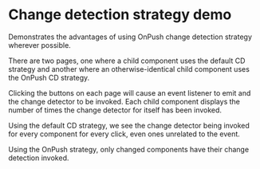 # Change detection strategy demo

Demonstrates the advantages of using OnPush change detection strategy wherever possible.

There are two pages, one where a child component uses the default CD strategy and another
where an otherwise-identical child component uses the OnPush CD strategy.

Clicking the buttons on each page will cause an event listener to emit and the change 
detector to be invoked.  Each child component displays the number of times the change
detector for itself has been invoked.

Using the default CD strategy, we see the change detector being invoked for every 
component for every click, even ones unrelated to the event.

Using the OnPush strategy, only changed components have their change detection invoked.
